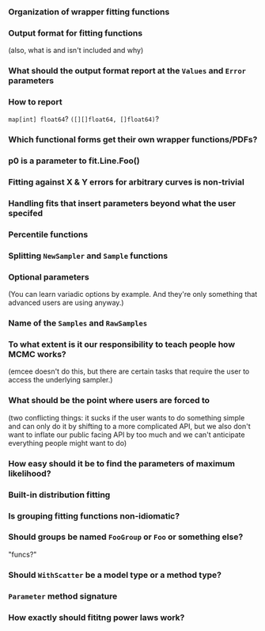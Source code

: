 ### Organization of wrapper fitting functions

### Output format for fitting functions

(also, what is and isn't included and why)

### What should the output format report at the `Values` and `Error` parameters

### How to report 

`map[int] float64`? `([][]float64, []float64)`?

### Which functional forms get their own wrapper functions/PDFs?

### p0 is a parameter to fit.Line.Foo()

### Fitting against X & Y errors for arbitrary curves is non-trivial

### Handling fits that insert parameters beyond what the user specifed

### Percentile functions

### Splitting `NewSampler` and `Sample` functions

### Optional parameters

(You can learn variadic options by example. And they're only something that
advanced users are using anyway.)

### Name of the `Samples` and `RawSamples`

### To what extent is it our responsibility to teach people how MCMC works?

(emcee doesn't do this, but there are certain tasks that require the user to
access the underlying sampler.)

### What should be the point where users are forced to 

(two conflicting things: it sucks if the user wants to do something simple and can
only do it by shifting to a more complicated API, but we also don't want to inflate our
public facing API by too much and we can't anticipate everything people might want to
do)

### How easy should it be to find the parameters of maximum likelihood?

### Built-in distribution fitting

### Is grouping fitting functions non-idiomatic?

### Should groups be named `FooGroup` or `Foo` or something else?

"funcs?"

### Should `WithScatter` be a model type or a method type?

### `Parameter` method signature

### How exactly should fititng power laws work?

